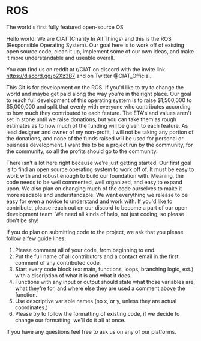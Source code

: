 # ROS
The world's first fully featured open-source OS

Hello world! We are CIAT (Charity In All Things) and this is the ROS (Responsible Operating System). Our goal here is to work off of existing open source code, clean it up, implement some of our own ideas, and make it more understandable and useable overall.

You can find us on reddit at r/CIAT on discord with the invite link https://discord.gg/p2Xz3B7 and on Twitter @CIAT_Official.

This Git is for development on the ROS. If you'd like to try to change the world and maybe get paid along the way you're in the right place. Our goal to reach full development of this operating system is to raise $1,500,000 to $5,000,000 and split that evenly with everyone who contributes according to how much they contributed to each feature. The ETA's and values aren't set in stone until we raise donations, but you can take them as rough estimates as to how much of the funding will be given to each feature. As lead designer and owner of my non-profit, I will not be taking any portion of the donations, and none of the funds raised will be used for personal or buisness development. I want this to be a project run by the community, for the community, so all the profits should go to the community.

There isn't a lot here right because we're just getting started. Our first goal is to find an open source operating system to work off of. It must be easy to work with and robust enough to build our foundation with. Meaning, the code needs to be well commented, well organized, and easy to expand upon. We also plan on changing much of the code ourselves to make it more readable and understandable. We want everything we release to be easy for even a novice to understand and work with. If you'd like to contribute, please reach out on our discord to become a part of our open development team. We need all kinds of help, not just coding, so please don't be shy!

If you do plan on submitting code to the project, we ask that you please follow a few guide lines.

1. Please comment all of your code, from beginning to end.
2. Put the full name of all contributors and a contact email in the first comment of any contributed code.
3. Start every code block (ex: main, functions, loops, branching logic, ext.) with a discription of what it is and what it does.
4. Functions with any input or output should state what those variables are, what they're for, and where else they are used a comment above the function.
5. Use descriptive variable names (no x, or y, unless they are actual coordinates.)
6. Please try to follow the formatting of existing code, if we decide to change our formatting, we'll do it all at once.

If you have any questions feel free to ask us on any of our platforms.
